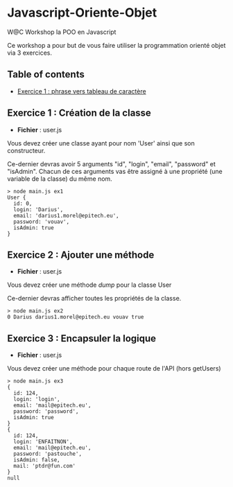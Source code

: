 Javascript-Oriente-Objet
======================
W@C Workshop la POO en Javascript

Ce workshop a pour but de vous faire utiliser la programmation orienté objet via 3 exercices.

## **Table of contents**
  - [Exercice 1 : phrase vers tableau de caractère](#exercice-1--phrase-vers-tableau-de-caractère)

> 

## **Exercice 1 : Création de la classe**
- **Fichier** : user.js

Vous devez créer une classe ayant pour nom 'User' ainsi que son constructeur.

Ce-dernier devras avoir 5 arguments "id", "login", "email", "password" et "isAdmin". Chacun de ces arguments vas être assigné à une propriété (une variable de la classe) du même nom.

```shell
> node main.js ex1
User {
  id: 0,
  login: 'Darius',
  email: 'darius1.morel@epitech.eu',
  password: 'vouav',
  isAdmin: true
}
```

## **Exercice 2 : Ajouter une méthode**
- **Fichier** : user.js

Vous devez créer une méthode *dump* pour la classe User

Ce-dernier devras afficher toutes les propriétés de la classe.

```shell
> node main.js ex2
0 Darius darius1.morel@epitech.eu vouav true
```

## **Exercice 3 : Encapsuler la logique**
- **Fichier** : user.js

Vous devez créer une méthode pour chaque route de l'API (hors getUsers)


```shell
> node main.js ex3
{
  id: 124,
  login: 'login',
  email: 'mail@epitech.eu',
  password: 'password',
  isAdmin: true
}
{
  id: 124,
  login: 'ENFAITNON',
  email: 'mail@epitech.eu',
  password: 'pastouche',
  isAdmin: false,
  mail: 'ptdr@fun.com'
}
null
```
